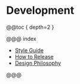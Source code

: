 # Development

@@toc { depth=2 }

@@@ index

* [Style Guide](Style-Guide.md)
* [How to Release](How-to-Release.md)
* [Design Philosophy](Design-Philosophy.md)

@@@
